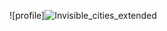 ![profile]![Invisible_cities_extended](https://github.com/user-attachments/assets/985200e3-3a5c-4776-a274-17ad17dbe59d)






